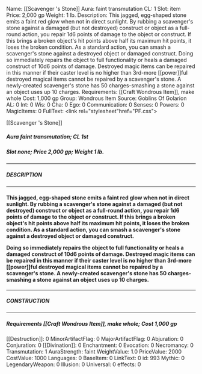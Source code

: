 Name: [[Scavenger 's Stone]]
Aura: faint transmutation
CL: 1
Slot: item
Price: 2,000 gp
Weight: 1 lb.
Description: This jagged, egg-shaped stone emits a faint red glow when not in direct sunlight. By rubbing a scavenger's stone against a damaged (but not destroyed) construct or object as a full-round action, you repair 1d6 points of damage to the object or construct. If this brings a broken object's hit points above half its maximum hit points, it loses the broken condition. As a standard action, you can smash a scavenger's stone against a destroyed object or damaged construct. Doing so immediately repairs the object to full functionality or heals a damaged construct of 10d6 points of damage. Destroyed magic items can be repaired in this manner if their caster level is no higher than 3rd-more [[power]]ful destroyed magical items cannot be repaired by a scavenger's stone. A newly-created scavenger's stone has 50 charges-smashing a stone against an object uses up 10 charges.
Requirements: [[Craft Wondrous Item]], make whole
Cost: 1,000 gp
Group: Wondrous Item
Source: Goblins Of Golarion
AL: 0
Int: 0
Wis: 0
Cha: 0
Ego: 0
Communication: 0
Senses: 0
Powers: 0
MagicItems: 0
FullText: <link rel="stylesheet"href="PF.css"><div class="heading"><p class="alignleft">[[Scavenger 's Stone]]</p><div style="clear: both;"></div></div><div><h5><b>Aura </b>faint transmutation; <b>CL </b>1st</h5><h5><b>Slot </b>none; <b>Price </b>2,000 gp; <b>Weight </b>1 lb.</h5></div><hr/><div><h5><b>DESCRIPTION</b></h5></div><hr/><div><h4><p>This jagged, egg-shaped stone emits a faint red glow when not in direct sunlight. By rubbing a scavenger's stone against a damaged (but not destroyed) construct or object as a full-round action, you repair 1d6 points of damage to the object or construct. If this brings a broken object's hit points above half its maximum hit points, it loses the broken condition. As a standard action, you can smash a scavenger's stone against a destroyed object or damaged construct.</p><p>Doing so immediately repairs the object to full functionality or heals a damaged construct of 10d6 points of damage. Destroyed magic items can be repaired in this manner if their caster level is no higher than 3rd-more [[power]]ful destroyed magical items cannot be repaired by a scavenger's stone. A newly-created scavenger's stone has 50 charges-smashing a stone against an object uses up 10 charges.</p></h4></div><hr/><div><h5><b>CONSTRUCTION</b></h5></div><hr/><div><h5><b>Requirements </b>[[Craft Wondrous Item]], <i>make whole</i>; <b>Cost </b>1,000 gp</h5></div>
[[Destruction]]: 0
MinorArtifactFlag: 0
MajorArtifactFlag: 0
Abjuration: 0
Conjuration: 0
[[Divination]]: 0
Enchantment: 0
Evocation: 0
Necromancy: 0
Transmutation: 1
AuraStrength: faint
WeightValue: 1.0
PriceValue: 2000
CostValue: 1000
Languages: 0
BaseItem: 0
LinkText: 0
id: 993
Mythic: 0
LegendaryWeapon: 0
Illusion: 0
Universal: 0
effects: 0
